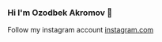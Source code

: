 ### Hi I'm Ozodbek Akromov 👋
Follow my instagram account <a href="https.//www.instagram.com/avazvic___">instagram.com<a>
